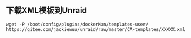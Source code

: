 ## 下载XML模板到Unraid
``wget -P /boot/config/plugins/dockerMan/templates-user/ https://gitee.com/jackiewuu/unraid/raw/master/CA-templates/XXXXX.xml``